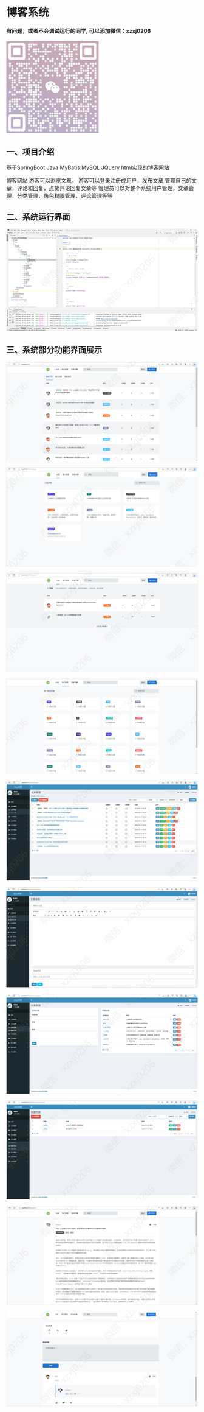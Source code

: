 # 博客系统

#### 有问题，或者不会调试运行的同学, 可以添加微信：xzxj0206

![img.png](imgs/img.png)

## 一、项目介绍

基于SpringBoot Java MyBatis MySQL JQuery html实现的博客网站

博客网站 游客可以浏览文章， 游客可以登录注册成用户，发布文章 管理自己的文章，评论和回复，点赞评论回复文章等 管理员可以对整个系统用户管理，文章管理，分类管理，角色权限管理，评论管理等等

## 二、系统运行界面

![img_1.png](imgs/img_1.png)

## 三、系统部分功能界面展示

![img_2.png](imgs/img_2.png)

![img_3.png](imgs/img_3.png)

![img_4.png](imgs/img_4.png)

![img_5.png](imgs/img_5.png)

![img_6.png](imgs/img_6.png)

![img_7.png](imgs/img_7.png)

![img_8.png](imgs/img_8.png)

![img_9.png](imgs/img_9.png)

![img_10.png](imgs/img_10.png)

![img_11.png](imgs/img_11.png)